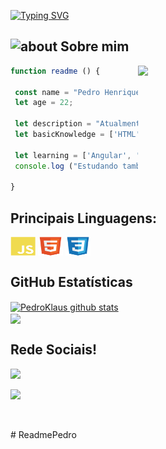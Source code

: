 <!-- Typing SVG by DenverCoder1 - https://github.com/DenverCoder1/readme-typing-svg -->
<p>
  <a href="https://git.io/typing-svg"><img src="https://readme-typing-svg.demolab.com?font=Poppins+Code&pause=100&color=00ff00&width=435&lines=BOA+TARDE+FAMÍLIA+🏐👋😎;Bem-vindo(a)+ao+meu+perfil🔥" alt="Typing SVG" /></a>
</p>

## <img width="45" alt="about" src="https://raw.github.com/elizarov/elizarov/master/about.png"> Sobre mim

<img align="right" width="300" src="https://i2.wp.com/allhtaccess.info/wp-content/uploads/2018/03/programming.gif?fit=1281%2C716&ssl=1" />

```JavaScript
function readme () {
  
 const name = "Pedro Henrique Klaus";
 let age = 22;
 
 let description = "Atualmente estudando Engenharia de Software na UniAmérica, em busca de novos desafios.";
 let basicKnowledge = ['HTML', 'CSS', 'JavaScript', 'C', 'Java'];
 
 let learning = ['Angular', 'PHP', 'Laravel'];
 console.log ("Estudando também diferentes distros de Linux!");
 
}
```

## **Principais Linguagens:**  <br>

<div>
  <img align="center" alt="JS" height="30" width="40" src="https://raw.githubusercontent.com/devicons/devicon/master/icons/javascript/javascript-plain.svg">
  <img align="center" alt="HTML" height="30" width="40" src="https://raw.githubusercontent.com/devicons/devicon/master/icons/html5/html5-original.svg">
  <img align="center" alt="CSS" height="30" width="40" src="https://raw.githubusercontent.com/devicons/devicon/master/icons/css3/css3-original.svg">
</div>


## **GitHub Estatísticas**


<a href="https://github.com/PedroKklaus">
 <img align="center" src="https://github-readme-stats.vercel.app/api?username=PedroKklaus&show_icons=true&theme=aura&line_height=24" alt="PedroKlaus github stats"/>
</a>

<div>
<a href="https://github.com/PedroKklaus">
  <img align="center" src="https://github-readme-stats.vercel.app/api/top-langs/?username=PedroKklaus&theme=aura&hide_langs_below=1&layout=compact&" />
</a>
</div>



## Rede Sociais! 

 <div> 
  <a href="https://www.instagram.com/pedro.klaaus/" target="_blank"><img src="https://img.shields.io/badge/-Instagram-%23E4405F?style=for-the-badge&logo=instagram&logoColor=white" target="_blank"></a>

  <a href="https://www.linkedin.com/in/pedro-henrique-klaus-25920b1b5/" target="_blank"><img src="https://img.shields.io/badge/-LinkedIn-%230077B5?style=for-the-badge&logo=linkedin&logoColor=white" target="_blank"></a>   
  </div>

<br>



#   R e a d m e P e d r o 
 
 